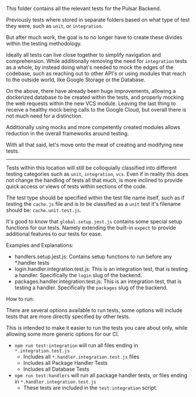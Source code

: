 This folder contains all the relevant tests for the Pulsar Backend.

Previously tests where stored in separate folders based on what type of test they were, such as `unit`, or `integration`.

But after much work, the goal is to no longer have to create these divides within the testing methodology.

Ideally all tests can live close together to simplify navigation and comprehension. While additionally removing the need for `integration` tests as a whole, by instead doing what's needed to mock the edges of the codebase, such as reaching out to other API's or using modules that reach to the outside world, like Google Storage or the Database.

On the above, there have already been huge improvements, allowing a dockerized database to be created within the tests, and properly mocking the web requests within the new VCS module. Leaving the last thing to receive a healthy mock being calls to the Google Cloud, but overall there is not much need for a distinction.

Additionally using mocks and more competently created modules allows reduction in the overall frameworks around testing.

With all that said, let's move onto the meat of creating and modifying new tests.

---

Tests within this location will still be colloquially classified into different testing categories such as `unit`, `integration`, `vcs`. Even if in reality this does not change the handling of tests all that much, is more inclined to provide quick access or views of tests within sections of the code.

The test type should be specified within the test file name itself, such as if testing the `cache.js` file and is to be classified as a `unit` test it's filename should be: `cache.unit.test.js`.

It's good to know that `global.setup.jest.js` contains some special setup functions for our tests. Namely extending the built-in `expect` to provide additional features to our tests for ease.

Examples and Explanations:

- handlers.setup.jest.js: Contains setup functions to run before any *.handler tests
- login.handler.integration.test.js: This is an integration test, that is testing a handler. Specifically the `login` slug of the backend.
- packages.handler.integration.test.js: This is an integration test, that is testing a handler. Specifically the `packages` slug of the backend.


How to run:

There are several options available to run tests, some options will include tests that are more directly specified by other tests.

This is intended to make it easier to run the tests you care about only, while allowing some more generic options for our CI.

* `npm run test:integration` will run all files ending in `*.integration.test.js`
  - Includes all `*.handler.integration.test.js` files
  - Includes all Package Handler Tests
  - Includes all Database Tests
* `npm run test:handlers` will run all package handler tests, or files ending in `*.handler.integration.test.js`
  - These tests are included in the `test:integration` script.
